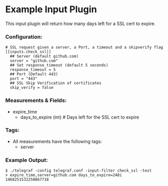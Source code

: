 # Example Input Plugin

This input plugin will return how many days left for a SSL cert to expire.

### Configuration:

```
# SSL request given a server, a Port, a timeout and a skipverify flag
[[inputs.check_ssl]]
  ## Server (default github.com)
  server = "github.com"
  ## Set response_timeout (default 5 seconds)
  response_timeout = 5
  ## Port (Default 443)
  port = "443"
  ## SSL Skip Verification of certificates
  skip_verify = false
```

### Measurements & Fields:

- expire_time
    - days_to_expire (int) # Days left for the SSL cert to expire

### Tags:

- All measurements have the following tags:
    - server

### Example Output:

```
$ ./telegraf -config telegraf.conf -input-filter check_ssl -test
> expire_time,server=github.com days_to_expire=248i 1468251532250867718
```
